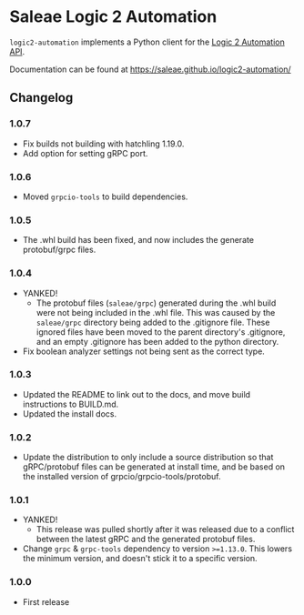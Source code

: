 # Saleae Logic 2 Automation

`logic2-automation` implements a Python client for the [Logic 2 Automation API](https://www.saleae.com/automation/).

Documentation can be found at https://saleae.github.io/logic2-automation/


## Changelog

### 1.0.7

- Fix builds not building with hatchling 1.19.0.
- Add option for setting gRPC port.

### 1.0.6

- Moved `grpcio-tools` to build dependencies.

### 1.0.5

- The .whl build has been fixed, and now includes the generate protobuf/grpc files.

### 1.0.4

- YANKED!
  - The protobuf files (`saleae/grpc`) generated during the .whl build were not being included in the .whl file. This was caused by the `saleae/grpc` directory being added to the .gitignore file. These ignored files have been moved to the parent directory's .gitignore, and an empty .gitignore has been added to the python directory.
- Fix boolean analyzer settings not being sent as the correct type.

### 1.0.3

- Updated the README to link out to the docs, and move build instructions to BUILD.md.
- Updated the install docs.

### 1.0.2

- Update the distribution to only include a source distribution so that gRPC/protobuf files can be generated at install time, and be based on the installed version of grpcio/grpcio-tools/protobuf.

### 1.0.1

- YANKED!
  - This release was pulled shortly after it was released due to a conflict between the latest gRPC and the generated protobuf files.
- Change `grpc` & `grpc-tools` dependency to version `>=1.13.0`. This lowers the minimum version, and doesn't stick it to a specific version.

### 1.0.0

- First release
